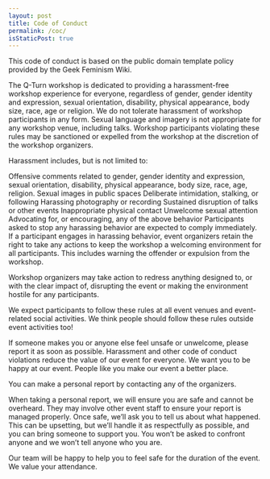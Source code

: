 ```yaml
---
layout: post
title: Code of Conduct
permalink: /coc/
isStaticPost: true
---
```


This code of conduct is based on the public domain template policy provided by the Geek Feminism Wiki.

The Q-Turn workshop is dedicated to providing a harassment-free workshop experience for everyone, regardless of gender, gender identity and expression, sexual orientation, disability, physical appearance, body size, race, age or religion. We do not tolerate harassment of workshop participants in any form. Sexual language and imagery is not appropriate for any workshop venue, including talks. Workshop participants violating these rules may be sanctioned or expelled from the workshop at the discretion of the workshop organizers.

​Harassment includes, but is not limited to:

Offensive comments related to gender, gender identity and expression, sexual orientation, disability, physical appearance, body size, race, age, religion.
Sexual images in public spaces
Deliberate intimidation, stalking, or following
Harassing photography or recording
Sustained disruption of talks or other events
Inappropriate physical contact
Unwelcome sexual attention
Advocating for, or encouraging, any of the above behavior
Participants asked to stop any harassing behavior are expected to comply immediately.
If a participant engages in harassing behavior, event organizers retain the right to take any actions to keep the workshop a welcoming environment for all participants. This includes warning the offender or expulsion from the workshop.

Workshop organizers may take action to redress anything designed to, or with the clear impact of, disrupting the event or making the environment hostile for any participants.

We expect participants to follow these rules at all event venues and event- related social activities. We think people should follow these rules outside event activities too!

If someone makes you or anyone else feel unsafe or unwelcome, please report it as soon as possible. Harassment and other code of conduct violations reduce the value of our event for everyone. We want you to be happy at our event. People like you make our event a better place.

You can make a personal report by contacting any of the organizers.

When taking a personal report, we will ensure you are safe and cannot be overheard. They may involve other event staff to ensure your report is managed properly. Once safe, we’ll ask you to tell us about what happened. This can be upsetting, but we’ll handle it as respectfully as possible, and you can bring someone to support you. You won’t be asked to confront anyone and we won’t tell anyone who you are.

Our team will be happy to help you to feel safe for the duration of the event. We value your attendance.

<img class="img-responsive feature-image" src="{{ site.baseurl }}/img/posts/cod.jpg" style="display:none">
